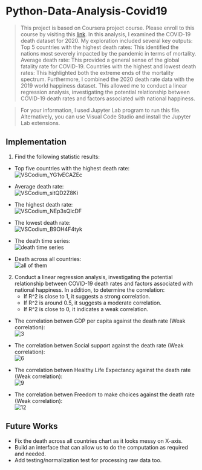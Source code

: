 # Python-Data-Analysis-Covid19

> This project is based on Coursera project course. Please enroll to this course by visiting this [link](https://www.coursera.org/projects/covid19-data-analysis-using-python). 
> In this analysis, I examined the COVID-19 death dataset for 2020. My exploration included several key outputs:
> Top 5 countries with the highest death rates: This identified the nations most severely impacted by the pandemic in terms of mortality.
> Average death rate: This provided a general sense of the global fatality rate for COVID-19.
> Countries with the highest and lowest death rates: This highlighted both the extreme ends of the mortality spectrum.
> Furthermore, I combined the 2020 death rate data with the 2019 world happiness dataset. This allowed me to conduct a linear regression analysis, investigating the potential relationship between COVID-19 death rates and factors associated with national happiness.

> For your information, I used Jupyter Lab program to run this file. Alternatively, you can use Visual Code Studio and install the Jupyter Lab extensions. 

## Implementation

1. Find the following statistic results: 
* Top five countries with the highest death rate: <br>
![VSCodium_YG1vECAZEc](https://github.com/Kwangsa19/Python-Data-Analysis-Covid19/assets/135963482/8c95c0db-e3d7-4a52-914e-b0b8c3221fdd)

* Average death rate: <br>
![VSCodium_sitQD2Z8Ki](https://github.com/Kwangsa19/Python-Data-Analysis-Covid19/assets/135963482/06bfb346-4c17-43c0-8ea1-321814cb97ff)

* The highest death rate: <br>
![VSCodium_NEp3sQIcDF](https://github.com/Kwangsa19/Python-Data-Analysis-Covid19/assets/135963482/a092b7e0-dc84-49ed-b615-b3decb76b37d)

* The lowest death rate: <br>
![VSCodium_B9OH4F4tyk](https://github.com/Kwangsa19/Python-Data-Analysis-Covid19/assets/135963482/8efd833a-c08c-4774-a167-dde8d16fbb6d)

* The death time series: <br>
![death time series](https://github.com/Kwangsa19/Python-Data-Analysis-Covid19/assets/135963482/d846a4c7-47f6-467e-b5a6-5688249f34d2)

* Death across all countries: <br>
![all of them](https://github.com/Kwangsa19/Python-Data-Analysis-Covid19/assets/135963482/b2d04a73-f28c-45f6-a7af-a1c6f2ff0796)

2. Conduct a linear regression analysis, investigating the potential relationship between COVID-19 death rates and factors associated with national happiness.
   In addition, to determine the correlation:
   - If R^2 is close to 1, it suggests a strong correlation.
   - If R^2 is around 0.5, it suggests a moderate correlation.
   - If R^2 is close to 0, it indicates a weak correlation.
   
* The correlation betwen GDP per capita against the death rate (Weak correlation): <br>
![3](https://github.com/Kwangsa19/Python-Data-Analysis-Covid19/assets/135963482/a44f88c6-36c1-4fa4-afa9-8469e1fa571c)

* The correlation betwen Social support against the death rate (Weak correlation): <br>
![6](https://github.com/Kwangsa19/Python-Data-Analysis-Covid19/assets/135963482/44564966-4606-4786-a8f2-14d2d2c450ee)

* The correlation betwen Healthy Life Expectancy against the death rate (Weak correlation): <br>
![9](https://github.com/Kwangsa19/Python-Data-Analysis-Covid19/assets/135963482/022fd5f3-799d-48c4-9d08-30612b92d84e)

* The correlation betwen Freedom to make choices against the death rate (Weak correlation): <br>
![12](https://github.com/Kwangsa19/Python-Data-Analysis-Covid19/assets/135963482/c252b5c8-b3c1-4d86-915d-6c25baf09957)

## Future Works
* Fix the death across all countries chart as it looks messy on X-axis.
* Build an interface that can allow us to do the computation as required and needed.
* Add testing/normalization test for processing raw data too. 
